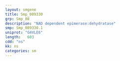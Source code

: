 ```yaml
---
layout: smgene
title: Smp_089330
grp: Smp_08
description: "NAD dependent epimerase:dehydratase"
smp: Smp_089330.1
uniprot: "G4VLE6"
length:   603
cdd: "ns"
kk: ns
categories: sm
---
```

